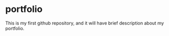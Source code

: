 # portfolio
This is my first github repository, and it will have brief description about my portfolio.

